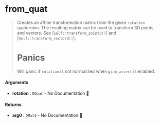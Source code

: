 # from\_quat

>  Creates an affine transformation matrix from the given `rotation` quaternion.
>  The resulting matrix can be used to transform 3D points and vectors. See
>  [`Self::transform_point3()`] and [`Self::transform_vector3()`].
>  # Panics
>  Will panic if `rotation` is not normalized when `glam_assert` is enabled.

#### Arguments

- **rotation** : `DQuat` \- No Documentation 🚧

#### Returns

- **arg0** : `DMat4` \- No Documentation 🚧